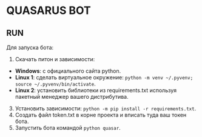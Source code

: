 # QUASARUS BOT

## RUN

Для запуска бота:

1. Скачать питон и зависимости:
- **Windows**: с официального сайта python.
- **Linux 1**: сделать виртуальное окружение: `python -m venv ~/.pyvenv; source ~/.pyvenv/bin/activate`.
- **Linux 2**: установить библиотеки из requirements.txt используя пакетный менеджер вашего дистрибутива.
3. Установить зависимости:
`python -m pip install -r requirements.txt`.
4. Создать файл token.txt в корне проекта и вписать туда ваш токен бота.
5. Запустить бота командой `python quasar`.